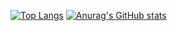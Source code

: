 [![Top Langs](https://github-readme-stats.vercel.app/api/top-langs/?username=mars-tatsuru&layout=compact&theme=onedark
)](https://github.com/anuraghazra/github-readme-stats)
[![Anurag's GitHub stats](https://github-readme-stats.vercel.app/api?username=mars-tatsuru)](https://github.com/anuraghazra/github-readme-stats)
